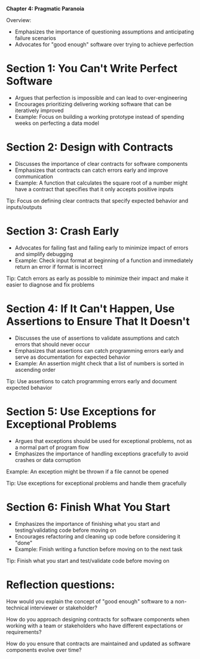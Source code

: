 **Chapter 4: Pragmatic Paranoia**

Overview:

- Emphasizes the importance of questioning assumptions and anticipating failure scenarios
- Advocates for "good enough" software over trying to achieve perfection

# Section 1: You Can't Write Perfect Software

- Argues that perfection is impossible and can lead to over-engineering
- Encourages prioritizing delivering working software that can be iteratively improved
- Example: Focus on building a working prototype instead of spending weeks on perfecting a data model

# Section 2: Design with Contracts

- Discusses the importance of clear contracts for software components
- Emphasizes that contracts can catch errors early and improve communication
- Example: A function that calculates the square root of a number might have a contract that specifies that it only accepts positive inputs

Tip: Focus on defining clear contracts that specify expected behavior and inputs/outputs

# Section 3: Crash Early

- Advocates for failing fast and failing early to minimize impact of errors and simplify debugging
- Example: Check input format at beginning of a function and immediately return an error if format is incorrect

Tip: Catch errors as early as possible to minimize their impact and make it easier to diagnose and fix problems

# Section 4: If It Can't Happen, Use Assertions to Ensure That It Doesn't

- Discusses the use of assertions to validate assumptions and catch errors that should never occur
- Emphasizes that assertions can catch programming errors early and serve as documentation for expected behavior
- Example: An assertion might check that a list of numbers is sorted in ascending order

Tip: Use assertions to catch programming errors early and document expected behavior

# Section 5: Use Exceptions for Exceptional Problems

- Argues that exceptions should be used for exceptional problems, not as a normal part of program flow
- Emphasizes the importance of handling exceptions gracefully to avoid crashes or data corruption

Example: An exception might be thrown if a file cannot be opened

Tip: Use exceptions for exceptional problems and handle them gracefully

# Section 6: Finish What You Start

- Emphasizes the importance of finishing what you start and testing/validating code before moving on
- Encourages refactoring and cleaning up code before considering it "done"
- Example: Finish writing a function before moving on to the next task

Tip: Finish what you start and test/validate code before moving on

#

# Reflection questions:

How would you explain the concept of "good enough" software to a non-technical interviewer or stakeholder?

How do you approach designing contracts for software components when working with a team or stakeholders who have different expectations or requirements?

How do you ensure that contracts are maintained and updated as software components evolve over time?